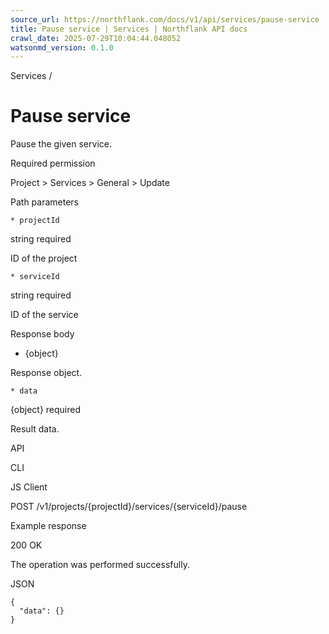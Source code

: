 ```yaml
---
source_url: https://northflank.com/docs/v1/api/services/pause-service
title: Pause service | Services | Northflank API docs
crawl_date: 2025-07-29T10:04:44.048052
watsonmd_version: 0.1.0
---
```


Services / 

# Pause service

Pause the given service.

Required permission

Project > Services > General > Update

Path parameters

    * projectId

string required

ID of the project

    * serviceId

string required

ID of the service




Response body

  * {object}

Response object.

    * data

{object} required

Result data.




API

CLI

JS Client

POST /v1/projects/{projectId}/services/{serviceId}/pause

Example response

200 OK

The operation was performed successfully.

JSON
    
    
    {
      "data": {}
    }